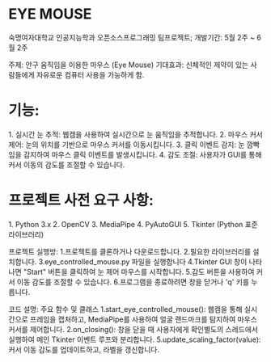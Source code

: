 # EYE MOUSE

숙명여자대학교 인공지능학과 오픈소스프로그래밍 팀프로젝트;
개발기간: 5월 2주 ~ 6월 2주

주제: 안구 움직임을 이용한 마우스 (Eye Mouse)
기대효과: 신체적인 제약이 있는 사람들에게 자유로운 컴퓨터 사용을 가능하게 함.

<h1>기능:</h1> 
1. 실시간 눈 추적: 웹캠을 사용하여 실시간으로 눈 움직임을 추적합니다.
2. 마우스 커서 제어: 눈의 위치를 기반으로 마우스 커서를 이동시킵니다.
3. 클릭 이벤트 감지: 눈 깜빡임을 감지하여 마우스 클릭 이벤트를 발생시킵니다.
4. 감도 조절: 사용자가 GUI를 통해 커서 이동의 감도를 조절할 수 있습니다.

<h1>프로젝트 사전 요구 사항:</h1>
1. Python 3.x
2. OpenCV
3. MediaPipe
4. PyAutoGUI
5. Tkinter (Python 표준 라이브러리)

프로젝트 실행방:
1.프로젝트를 클론하거나 다운로드합니다.
2.필요한 라이브러리를 설치합니다.
3.eye_controlled_mouse.py 파일을 실행합니다
4.Tkinter GUI 창이 나타나면 "Start" 버튼을 클릭하여 눈 제어 마우스를 시작합니다.
5.감도 버튼을 사용하여 커서 이동 감도를 조절할 수 있습니다.
6.프로그램을 종료하려면 창을 닫거나 'q' 키를 누릅니다.

코드 설명:
주요 함수 및 클래스
1.start_eye_controlled_mouse(): 웹캠을 통해 실시간으로 프레임을 캡처하고, MediaPipe를 사용하여 얼굴 랜드마크를 탐지하여 마우스 커서를 제어합니다.
2.on_closing(): 창을 닫을 때 사용자에게 확인별도의 스레드에서 실행하여 메인 Tkinter 이벤트 루프와 분리합니다.
5.update_scaling_factor(value): 커서 이동 감도를 업데이트하고, 라벨을 갱신합니다.
